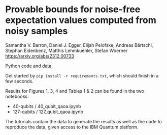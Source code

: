 # Provable bounds for noise-free expectation values computed from noisy samples

Samantha V. Barron, Daniel J. Egger, Elijah Pelofske, Andreas Bärtschi, Stephan Eidenbenz, Matthis Lehmkuehler, Stefan Woerner
https://arxiv.org/abs/2312.00733 

Python code and data.

Get started by `pip install -r requirements.txt`, which should finish in a few seconds.

Results for Figures 1, 3, 4 and Tables 1 & 2 can be found in the two notebooks:
- 40-qubits / 40_qubit_qaoa.ipynb
- 127-qubits / 127_qubit_qaoa.ipynb

The tutorials contain the data to generate the results as well as the code to reproduce the data, given access to the IBM Quantum platform.
